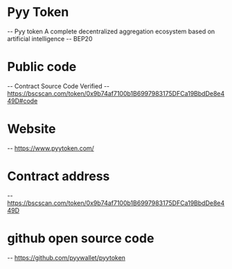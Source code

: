 # Pyy Token

-- Pyy token A complete decentralized aggregation ecosystem based on artificial intelligence
-- BEP20

# Public code
-- Contract Source Code Verified 
-- https://bscscan.com/token/0x9b74af7100b1B6997983175DFCa19BbdDe8e449D#code

# Website

-- https://www.pyytoken.com/

# Contract address
-- https://bscscan.com/token/0x9b74af7100b1B6997983175DFCa19BbdDe8e449D

# github open source code
-- https://github.com/pyywallet/pyytoken
